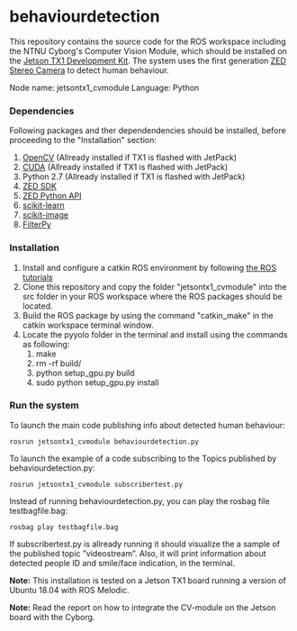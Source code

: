 behaviourdetection
=====

This repository contains the source code for the ROS workspace including the NTNU Cyborg's Computer Vision Module, which should be installed on the [Jetson TX1 Development Kit](https://developer.nvidia.com/embedded/jetson-tx1-developer-kit). The system uses the first generation [ZED Stereo Camera](https://www.stereolabs.com/zed/) to detect human behaviour.

Node name: jetsontx1_cvmodule Language: Python
### Dependencies
Following packages and ther dependendencies should be installed, before proceeding to the "Installation" section:
1. [OpenCV](https://pypi.org/project/opencv-python/) (Allready installed if TX1 is flashed with JetPack)
0. [CUDA](https://developer.nvidia.com/cuda-downloads) (Allready installed if TX1 is flashed with JetPack)
0. Python 2.7 (Allready installed if TX1 is flashed with JetPack)
0. [ZED SDK](https://www.stereolabs.com/docs/installation/jetson/)
0. [ZED Python API](https://github.com/stereolabs/zed-python-api)
0. [scikit-learn](http://scikit-learn.org/stable/)
0. [scikit-image](http://scikit-image.org/download)
0. [FilterPy](https://github.com/rlabbe/filterpy)
### Installation
1. Install and configure a catkin ROS environment by following [the ROS tutorials](http://wiki.ros.org/ROS/Tutorials)
0. Clone this repository and copy the folder "jetsontx1_cvmodule" into the src folder in your ROS workspace where the ROS packages should be located.
0. Build the ROS package by using the command "catkin_make" in the catkin workspace terminal window.
0. Locate the pyyolo folder in the terminal and install using the commands as following:
    1. make
    0. rm -rf build/
    0. python setup_gpu.py build
    0. sudo python setup_gpu.py install

### Run the system
To launch the main code publishing info about detected human behaviour:
```
rosrun jetsontx1_cvmodule behaviourdetection.py
```
To launch the example of a code subscribing to the Topics published by behaviourdetection.py:
```
rosrun jetsontx1_cvmodule subscribertest.py
```
Instead of running behaviourdetection.py, you can play the rosbag file testbagfile.bag:
```
rosbag play testbagfile.bag
```
If subscribertest.py is allready running it should visualize the a sample of the published topic ”videostream”. Also, it will print information about detected people ID and smile/face indication, in the terminal.

**Note:** This installation is tested on a Jetson TX1 board running a version of Ubuntu 18.04 with ROS Melodic.

**Note:** Read the report on how to integrate the CV-module on the Jetson board with the Cyborg.
